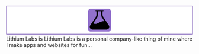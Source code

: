 ![Lithium Logo](https://github.com/lithium-labs/lithium-labs/blob/main/logo_.png)
Lithium Labs is Lithium Labs is a personal company-like thing of mine where I make apps and websites for fun...
